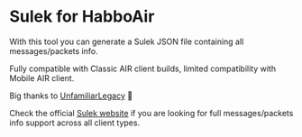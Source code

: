 # Sulek for HabboAir
With this tool you can generate a Sulek JSON file containing all messages/packets info.

Fully compatible with Classic AIR client builds, limited compatibility with Mobile AIR client.

Big thanks to <a href="https://github.com/UnfamiliarLegacy">UnfamiliarLegacy</a> 💝 

Check the official <a href="https://sulek.dev/">Sulek website</a> if you are looking for full messages/packets info support across all client types.
